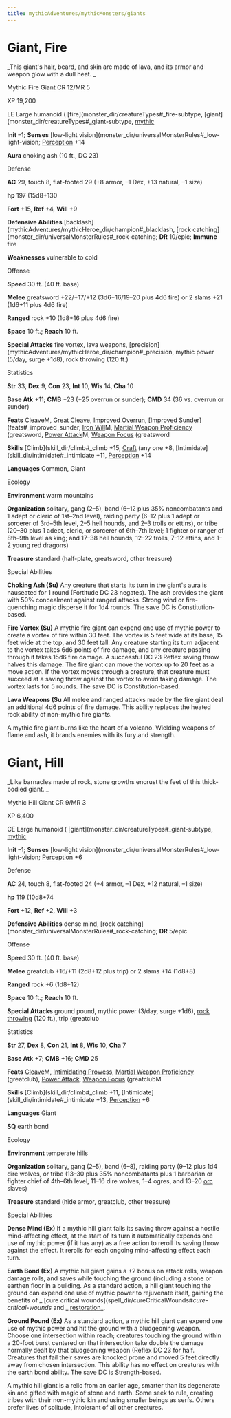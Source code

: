 ```yaml
---
title: mythicAdventures/mythicMonsters/giants
---
```

# Giant, Fire

_This giant's hair, beard, and skin are made of lava, and its armor and weapon glow with a dull heat. _

Mythic Fire Giant CR 12/MR 5

XP 19,200

LE Large humanoid ( [fire](monster_dir/creatureTypes#_fire-subtype, [giant](monster_dir/creatureTypes#_giant-subtype, [mythic](mythicAdventure_dir/mythicMonsters#_mythic-subtype)

**Init** –1; **Senses** [low-light vision](monster_dir/universalMonsterRules#_low-light-vision; [Perception](skill_dir/perception#_perception) +14

**Aura** choking ash (10 ft., DC 23)

Defense

**AC** 29, touch 8, flat-footed 29 (+8 armor, –1 Dex, +13 natural, –1 size)

**hp** 197 (15d8+130

**Fort** +15, **Ref** +4, **Will** +9

**Defensive Abilities** [backlash](mythicAdventures/mythicHeroe_dir/champion#_blacklash, [rock catching](monster_dir/universalMonsterRules#_rock-catching; **DR** 10/epic; **Immune** fire

**Weaknesses** vulnerable to cold

Offense

**Speed** 30 ft. (40 ft. base)

**Melee** greatsword +22/+17/+12 (3d6+16/19–20 plus 4d6 fire) or 2 slams +21 (1d6+11 plus 4d6 fire)

**Ranged** rock +10 (1d8+16 plus 4d6 fire)

**Space** 10 ft.; **Reach** 10 ft.

**Special Attacks** fire vortex, lava weapons, [precision](mythicAdventures/mythicHeroe_dir/champion#_precision, mythic power (5/day, surge +1d8), rock throwing (120 ft.)

Statistics

**Str** 33, **Dex** 9, **Con** 23, **Int** 10, **Wis** 14, **Cha** 10

**Base Atk** +11; **CMB** +23 (+25 overrun or sunder); **CMD** 34 (36 vs. overrun or sunder)

**Feats** [Cleave](mythicAdventure_dir/mythicFeats#_cleave-mythic)M, [Great Cleave](feats#_great-cleave), [Improved Overrun](feats#_improved-overrun), [Improved Sunder](feats#_improved_sunder, [Iron Will](mythicAdventure_dir/mythicFeats#_iron-will-mythic)M, [Martial Weapon Proficiency](feats#_martial-weapon-proficiency) (greatsword, [Power Attack](mythicAdventure_dir/mythicFeats#_power-attack-mythic)M, [Weapon Focus](feats#_weapon-focus) (greatsword

**Skills** [Climb](skill_dir/climb#_climb +15, [Craft](skill_dir/craft#_craft) (any one +8, [Intimidate](skill_dir/intimidate#_intimidate +11, [Perception](skill_dir/perception#_perception) +14

**Languages** Common, Giant

Ecology

**Environment** warm mountains

**Organization** solitary, gang (2–5), band (6–12 plus 35% noncombatants and 1 adept or cleric of 1st–2nd level), raiding party (6–12 plus 1 adept or sorcerer of 3rd–5th level, 2–5 hell hounds, and 2–3 trolls or ettins), or tribe (20–30 plus 1 adept, cleric, or sorcerer of 6th–7th level; 1 fighter or ranger of 8th–9th level as king; and 17–38 hell hounds, 12–22 trolls, 7–12 ettins, and 1–2 young red dragons)

**Treasure** standard (half-plate, greatsword, other treasure)

Special Abilities

**Choking Ash (Su)** Any creature that starts its turn in the giant's aura is nauseated for 1 round (Fortitude DC 23 negates). The ash provides the giant with 50% concealment against ranged attacks. Strong wind or fire-quenching magic disperse it for 1d4 rounds. The save DC is Constitution-based.

**Fire Vortex (Su)** A mythic fire giant can expend one use of mythic power to create a vortex of fire within 30 feet. The vortex is 5 feet wide at its base, 15 feet wide at the top, and 30 feet tall. Any creature starting its turn adjacent to the vortex takes 6d6 points of fire damage, and any creature passing through it takes 15d6 fire damage. A successful DC 23 Reflex saving throw halves this damage. The fire giant can move the vortex up to 20 feet as a move action. If the vortex moves through a creature, that creature must succeed at a saving throw against the vortex to avoid taking damage. The vortex lasts for 5 rounds. The save DC is Constitution-based.

**Lava Weapons (Su** All melee and ranged attacks made by the fire giant deal an additional 4d6 points of fire damage. This ability replaces the heated rock ability of non-mythic fire giants.

A mythic fire giant burns like the heart of a volcano. Wielding weapons of flame and ash, it brands enemies with its fury and strength.

# Giant, Hill

_Like barnacles made of rock, stone growths encrust the feet of this thick-bodied giant. _

Mythic Hill Giant CR 9/MR 3

XP 6,400

CE Large humanoid ( [giant](monster_dir/creatureTypes#_giant-subtype, [mythic](mythicAdventure_dir/mythicMonsters#_mythic-subtype)

**Init** –1; **Senses** [low-light vision](monster_dir/universalMonsterRules#_low-light-vision; [Perception](skill_dir/perception#_perception) +6

Defense

**AC** 24, touch 8, flat-footed 24 (+4 armor, –1 Dex, +12 natural, –1 size)

**hp** 119 (10d8+74

**Fort** +12, **Ref** +2, **Will** +3

**Defensive Abilities** dense mind, [rock catching](monster_dir/universalMonsterRules#_rock-catching; **DR** 5/epic

Offense

**Speed** 30 ft. (40 ft. base)

**Melee** greatclub +16/+11 (2d8+12 plus trip) or 2 slams +14 (1d8+8)

**Ranged** rock +6 (1d8+12)

**Space** 10 ft.; **Reach** 10 ft.

**Special Attacks** ground pound, mythic power (3/day, surge +1d6), [rock throwing](monster_dir/universalMonsterRules#_rock-throwing) (120 ft.), trip (greatclub

Statistics

**Str** 27, **Dex** 8, **Con** 21, **Int** 8, **Wis** 10, **Cha** 7

**Base Atk** +7; **CMB** +16; **CMD** 25

**Feats** [Cleave](mythicAdventure_dir/mythicFeats#_cleave-mythic)M, [Intimidating Prowess](feats#_intimidating-prowess), [Martial Weapon Proficiency](feats#_martial-weapon-proficiency) (greatclub), [Power Attack](feats#_power-attack), [Weapon Focus](feats#_weapon-focus) (greatclubM

**Skills** [Climb](skill_dir/climb#_climb +11, [Intimidate](skill_dir/intimidate#_intimidate +13, [Perception](skill_dir/perception#_perception) +6

**Languages** Giant

**SQ** earth bond

Ecology

**Environment** temperate hills

**Organization** solitary, gang (2–5), band (6–8), raiding party (9–12 plus 1d4 dire wolves, or tribe (13–30 plus 35% noncombatants plus 1 barbarian or fighter chief of 4th–6th level, 11–16 dire wolves, 1–4 ogres, and 13–20 [orc](monster_dir/creatureTypes#_orc-subtype) slaves)

**Treasure** standard (hide armor, greatclub, other treasure)

Special Abilities

**Dense Mind (Ex)** If a mythic hill giant fails its saving throw against a hostile mind-affecting effect, at the start of its turn it automatically expends one use of mythic power (if it has any) as a free action to reroll its saving throw against the effect. It rerolls for each ongoing mind-affecting effect each turn.

**Earth Bond (Ex)** A mythic hill giant gains a +2 bonus on attack rolls, weapon damage rolls, and saves while touching the ground (including a stone or earthen floor in a building. As a standard action, a hill giant touching the ground can expend one use of mythic power to rejuvenate itself, gaining the benefits of _ [cure critical wounds](spell_dir/cureCriticalWounds#_cure-critical-wounds_ and _ [restoration](spell_dir/restoration#_restoration)_.

**Ground Pound (Ex)** As a standard action, a mythic hill giant can expend one use of mythic power and hit the ground with a bludgeoning weapon. Choose one intersection within reach; creatures touching the ground within a 20-foot burst centered on that intersection take double the damage normally dealt by that bludgeoning weapon (Reflex DC 23 for half. Creatures that fail their saves are knocked prone and moved 5 feet directly away from chosen intersection. This ability has no effect on creatures with the earth bond ability. The save DC is Strength-based.

A mythic hill giant is a relic from an earlier age, smarter than its degenerate kin and gifted with magic of stone and earth. Some seek to rule, creating tribes with their non-mythic kin and using smaller beings as serfs. Others prefer lives of solitude, intolerant of all other creatures.

